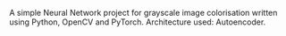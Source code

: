 A simple Neural Network project for grayscale image colorisation written using Python, OpenCV and PyTorch.
Architecture used: Autoencoder.
